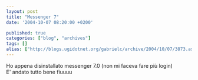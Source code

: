```yaml
---
layout: post
title: "Messenger 7"
date: '2004-10-07 08:20:00 +0200'

published: true
categories: ["blog", "archives"]
tags: []
alias: ["http://blogs.ugidotnet.org/gabrielc/archive/2004/10/07/3873.aspx"]
---
```


<!-- more -->

<div xmlns="http://www.w3.org/1999/xhtml">Ho appena disinstallato messenger 7.0 (non mi faceva fare più login)</div>
<div xmlns="http://www.w3.org/1999/xhtml">E' andato tutto bene fiuuuu</div>
